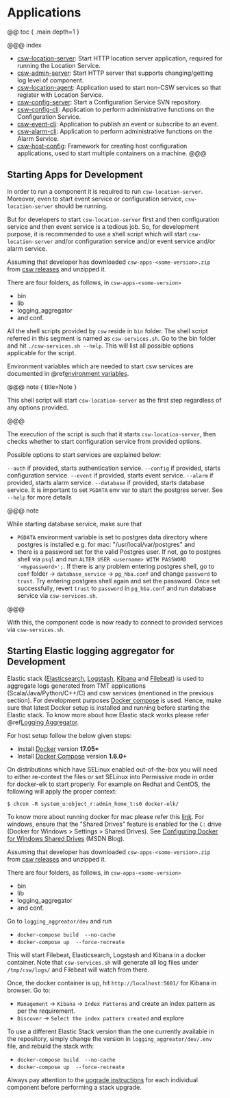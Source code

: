 # Applications

@@ toc { .main depth=1 }

@@@ index
* [csw-location-server](../apps/cswlocationserver.md): Start HTTP location server application, required for running the Location Service.
* [csw-admin-server](../apps/cswadminserver.md): Start HTTP server that supports changing/getting log level of component.
* [csw-location-agent](../apps/cswlocationagent.md): Application used to start non-CSW services so that register with Location Service.
* [csw-config-server](../apps/cswonfigserverapp.md): Start a Configuration Service SVN repository.
* [csw-config-cli](../apps/cswconfigcli.md): Application to perform administrative functions on the Configuration Service.
* [csw-event-cli](../apps/csweventcli.md): Application to publish an event or subscribe to an event.
* [csw-alarm-cli](../apps/cswalarmcli.md): Application to perform administrative functions on the Alarm Service.
* [csw-host-config](../apps/hostconfig.md): Framework for creating host configuration applications, used to start multiple containers on a machine.
@@@

## Starting Apps for Development

In order to run a component it is required to run `csw-location-server`. Moreover, even to start event service or configuration service,
`csw-location-server` should be running.

But for developers to start `csw-location-server` first and then configuration service and then event service is a tedious job. So, for
development purpose, it is recommended to use a shell script which will start `csw-location-server` and/or configuration service and/or 
event service and/or alarm service.

Assuming that developer has downloaded `csw-apps-<some-version>.zip` from [csw releases](https://github.com/tmtsoftware/csw/releases)
and unzipped it.

There are four folders, as follows, in `csw-apps-<some-version>`

* bin
* lib
* logging_aggregator
* and conf.

All the shell scripts provided by `csw` reside in `bin` folder. The shell script referred in this segment is named as `csw-services.sh`.
Go to the bin folder and hit `./csw-services.sh --help`. This will list all possible options applicable for the script.

Environment variables which are needed to start csw services are documented in @ref[environment variables](../deployment/env-vars.md).

@@@ note { title=Note }

This shell script will start `csw-location-server` as the first step regardless of any options provided. 

@@@

The execution of the script is such that it starts `csw-location-server`, then checks whether to start configuration service from provided options.

Possible options to start services are explained below:

`--auth` if provided, starts authentication service.
`--config` if provided, starts configuration service.
`--event` if provided, starts event service. 
`--alarm` if provided, starts alarm service.
`--database` if provided, starts database service. It is important to set `PGDATA` env var to start the postgres server.
                                                              See `--help` for more details 

@@@ note

While starting database service, make sure that
 
 * `PGDATA` environment variable is set to postgres data directory where postgres is installed e.g. for mac: "/usr/local/var/postgres" and
 * there is a password set for the valid Postgres user. If not, go to postgres shell via `psql` and run `ALTER USER <username> WITH PASSWORD '<mypassword>';`.
If there is any problem entering postgres shell, go to `conf` folder -> `database_service` -> `pg_hba.conf` and change `password` to `trust`. Try entering
postgres shell again and set the password. Once set successfully, revert `trust` to `password` in `pg_hba.conf` and run database service via `csw-services.sh`.   

@@@

With this, the component code is now ready to connect to provided services via `csw-services.sh`.   

## Starting Elastic logging aggregator for Development

Elastic stack ([Elasticsearch](https://www.elastic.co/guide/en/elasticsearch/reference/current/index.html),
           [Logstash](https://www.elastic.co/guide/en/logstash/current/index.html),
           [Kibana](https://www.elastic.co/guide/en/kibana/current/index.html) and 
           [Filebeat](https://www.elastic.co/guide/en/beats/filebeat/current/index.html)) is used to aggregate logs generated from TMT applications (Scala/Java/Python/C++/C) and
csw services (mentioned in the previous section). For development purposes [Docker compose](https://docs.docker.com/compose/) is used. Hence, make sure that latest
Docker setup is installed and running before starting the Elastic stack. To know more about how Elastic stack works please refer @ref[Logging Aggregator](logging_aggregator.md).

For host setup follow the below given steps:

* Install [Docker](https://www.docker.com/community-edition#/download) version **17.05+**
* Install [Docker Compose](https://docs.docker.com/compose/install/) version **1.6.0+**

On distributions which have SELinux enabled out-of-the-box you will need to either re-context the files or set SELinux
into Permissive mode in order for docker-elk to start properly. For example on Redhat and CentOS, the following will
apply the proper context:

```console
$ chcon -R system_u:object_r:admin_home_t:s0 docker-elk/
```
To know more about running docker for mac please refer this [link](https://docs.docker.com/v17.12/docker-for-mac/). For windows, ensure that the
"Shared Drives" feature is enabled for the `C:` drive (Docker for Windows > Settings > Shared Drives).
See [Configuring Docker for Windows Shared Drives](https://blogs.msdn.microsoft.com/stevelasker/2016/06/14/configuring-docker-for-windows-volumes/) (MSDN Blog).

Assuming that developer has downloaded `csw-apps-<some-version>.zip` from [csw releases](https://github.com/tmtsoftware/csw/releases)
and unzipped it.

There are four folders, as follows, in `csw-apps-<some-version>`

* bin
* lib
* logging_aggregator
* and conf.

Go to `logging_aggreator/dev` and run

* `docker-compose build  --no-cache`
* `docker-compose up  --force-recreate`

This will start Filebeat, Elasticsearch, Logstash and Kibana in a docker container. Note that `csw-services.sh` will generate all log files under 
`/tmp/csw/logs/` and Filebeat will watch from there.

Once, the docker container is up, hit `http://localhost:5601/` for Kibana in browser. Go to:

* `Management` -> `Kibana` ->  `Index Patterns` and create an index pattern as per the requirement.
* `Discover` -> `Select the index pattern created` and explore

To use a different Elastic Stack version than the one currently available in the repository, simply change the version in `logging_aggreator/dev/.env`
file, and rebuild the stack with:

* `docker-compose build  --no-cache`
* `docker-compose up  --force-recreate`

Always pay attention to the [upgrade instructions](https://www.elastic.co/guide/en/elasticsearch/reference/current/setup-upgrade.html)
for each individual component before performing a stack upgrade.


 